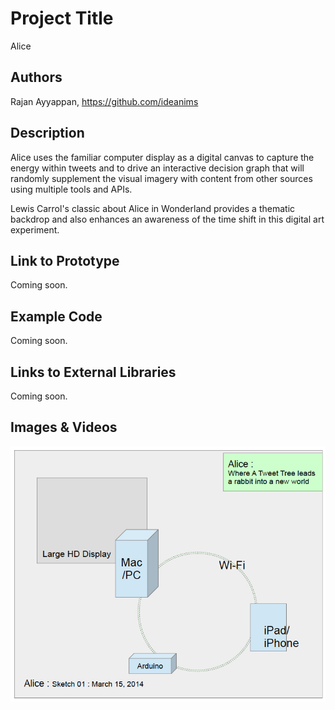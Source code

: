 # Project Title
Alice

## Authors
Rajan Ayyappan, https://github.com/ideanims


## Description

Alice uses the familiar computer display as a digital canvas to capture the energy within tweets and to drive an interactive decision graph that will randomly supplement the visual imagery with content from other sources using multiple tools and APIs.   

Lewis Carrol's classic about Alice in Wonderland provides a thematic backdrop and also enhances an awareness of the time shift in this digital art experiment. 


## Link to Prototype
Coming soon.


## Example Code
Coming soon.


## Links to External Libraries
Coming soon.


## Images & Videos
![Initial Sketch](project_images/AliceSketch01M15.jpg?raw=true "Initial Sketch")
